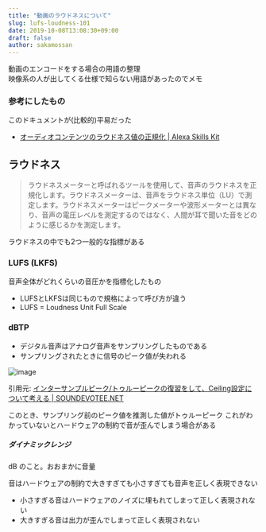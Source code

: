 ```yaml
---
title: "動画のラウドネスについて"
slug: lufs-loudness-101
date: 2019-10-08T13:08:30+09:00
draft: false
author: sakamossan
---
```


動画のエンコードをする場合の用語の整理    
映像系の人が出してくる仕様で知らない用語があったのでメモ


### 参考にしたもの

このドキュメントが(比較的)平易だった

- [オーディオコンテンツのラウドネス値の正規化 | Alexa Skills Kit](https://developer.amazon.com/ja/docs/flashbriefing/normalizing-the-loudness-of-audio-content.html)


## ラウドネス

> ラウドネスメーターと呼ばれるツールを使用して、音声のラウドネスを正規化します。ラウドネスメーターは、音声をラウドネス単位（LU）で測定します。ラウドネスメーターはピークメーターや波形メーターとは異なり、音声の電圧レベルを測定するのではなく、人間が耳で聞いた音をどのように感じるかを測定します。

ラウドネスの中でも2つ一般的な指標がある


### LUFS (LKFS)

音声全体がどれくらいの音圧かを指標化したもの

- LUFSとLKFSは同じもので規格によって呼び方が違う
- LUFS = Loudness Unit Full Scale



### dBTP

- デジタル音声はアナログ音声をサンプリングしたものである
- サンプリングされたときに信号のピーク値が失われる

![image](https://user-images.githubusercontent.com/5309672/66366718-5890de00-e9cc-11e9-9fe5-03e59c670f3d.png)

引用元: [インターサンプルピーク/トゥルーピークの復習をして、Ceiling設定について考える | SOUNDEVOTEE.NET](https://soundevotee.net/blog/2018/03/09/learn_about_isp_and_think_about_ceiling/)

このとき、サンプリング前のピーク値を推測した値がトゥルーピーク
これがわかっていないとハードウェアの制約で音が歪んでしまう場合がある


##### ダイナミックレンジ

dB のこと。おおまかに音量

音はハードウェアの制約で大きすぎても小さすぎても音声を正しく表現できない

- 小さすぎる音はハードウェアのノイズに埋もれてしまって正しく表現されない
- 大きすぎる音は出力が歪んでしまって正しく表現されない

